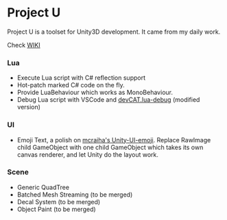 # Project U
Project U is a toolset for Unity3D development. It came from my daily work.

Check [WIKI](https://github.com/xiaobin83/project_u/wiki)

### Lua
* Execute Lua script with C# reflection support
* Hot-patch marked C# code on the fly.
* Provide LuaBehaviour which works as MonoBehaviour.
* Debug Lua script with VSCode and [devCAT.lua-debug](https://marketplace.visualstudio.com/items?itemName=devCAT.lua-debug) (modified version)

### UI
* Emoji Text, a polish on [mcraiha's Unity-UI-emoji](https://github.com/mcraiha/Unity-UI-emoji). Replace RawImage child GameObject with one child GameObject which takes its own canvas renderer, and let Unity do the layout work.

### Scene
* Generic QuadTree 
* Batched Mesh Streaming (to be merged)
* Decal System (to be merged)
* Object Paint (to be merged) 
